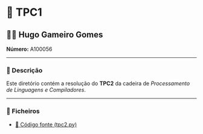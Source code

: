 # 📝 TPC1

## 👨‍🎓 Hugo Gameiro Gomes  
**Número:** A100056  

---

### 📖 Descrição
Este diretório contém a resolução do **TPC2** da cadeira de *Processamento de Linguagens e Compiladores*.

---

### 📂 Ficheiros

- [📌 Código fonte (tpc2.py)](./tpc2.py)